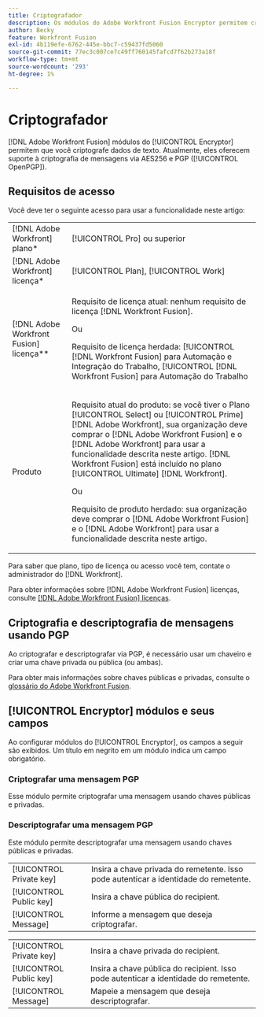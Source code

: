 ```yaml
---
title: Criptografador
description: Os módulos do Adobe Workfront Fusion Encryptor permitem criptografar quaisquer dados de texto. Atualmente, eles suportam criptografia de mensagens via AES256 e PGP (OpenPGP).
author: Becky
feature: Workfront Fusion
exl-id: 4b119efe-6762-445e-bbc7-c59437fd5060
source-git-commit: 77ec3c007ce7c49ff760145fafcd7f62b273a18f
workflow-type: tm+mt
source-wordcount: '293'
ht-degree: 1%

---
```


# Criptografador

[!DNL Adobe Workfront Fusion] módulos do [!UICONTROL Encryptor] permitem que você criptografe dados de texto. Atualmente, eles oferecem suporte à criptografia de mensagens via AES256 e PGP ([!UICONTROL OpenPGP]).

## Requisitos de acesso

Você deve ter o seguinte acesso para usar a funcionalidade neste artigo:

<table style="table-layout:auto"> 
 <col> 
 <col> 
 <tbody> 
  <tr> 
   <td role="rowheader">[!DNL Adobe Workfront] plano*</td>
  <td> <p>[!UICONTROL Pro] ou superior</p> </td>
  </tr> 
  <tr data-mc-conditions=""> 
   <td role="rowheader">[!DNL Adobe Workfront] licença*</td>
   <td> <p>[!UICONTROL Plan], [!UICONTROL Work]</p> </td> 
  </tr> 
  <tr> 
   <td role="rowheader">[!DNL Adobe Workfront Fusion] licença**</td> 
   <td>
   <p>Requisito de licença atual: nenhum requisito de licença [!DNL Workfront Fusion].</p>
   <p>Ou</p>
   <p>Requisito de licença herdada: [!UICONTROL [!DNL Workfront Fusion] para Automação e Integração do Trabalho, [!UICONTROL [!DNL Workfront Fusion] para Automação do Trabalho</p>
   </td> 
  </tr> 
  <tr> 
   <td role="rowheader">Produto</td> 
   <td>
   <p>Requisito atual do produto: se você tiver o Plano [!UICONTROL Select] ou [!UICONTROL Prime] [!DNL Adobe Workfront], sua organização deve comprar o [!DNL Adobe Workfront Fusion] e o [!DNL Adobe Workfront] para usar a funcionalidade descrita neste artigo. [!DNL Workfront Fusion] está incluído no plano [!UICONTROL Ultimate] [!DNL Workfront].</p>
   <p>Ou</p>
   <p>Requisito de produto herdado: sua organização deve comprar o [!DNL Adobe Workfront Fusion] e o [!DNL Adobe Workfront] para usar a funcionalidade descrita neste artigo.</p>
   </td> 
  </tr> 
 </tbody> 
</table>

Para saber que plano, tipo de licença ou acesso você tem, contate o administrador do [!DNL Workfront].

Para obter informações sobre [!DNL Adobe Workfront Fusion] licenças, consulte [[!DNL Adobe Workfront Fusion] licenças](/help/workfront-fusion/set-up-and-manage-workfront-fusion/licensing-operations-overview/license-automation-vs-integration.md).

## Criptografia e descriptografia de mensagens usando PGP

Ao criptografar e descriptografar via PGP, é necessário usar um chaveiro e criar uma chave privada ou pública (ou ambas).

Para obter mais informações sobre chaves públicas e privadas, consulte o [glossário do Adobe Workfront Fusion](/help/workfront-fusion/get-started-with-fusion/understand-fusion/fusion-glossary.md). <!--For more information on keychains, see [Keys in [!DNL Adobe Workfront Fusion]]().-->

## [!UICONTROL Encryptor] módulos e seus campos

Ao configurar módulos do [!UICONTROL Encryptor], os campos a seguir são exibidos. Um título em negrito em um módulo indica um campo obrigatório.

### Criptografar uma mensagem PGP

Esse módulo permite criptografar uma mensagem usando chaves públicas e privadas.

<table style="table-layout:auto">
    <tr>
        <td>[!UICONTROL Private key]</td>
        <td>Insira a chave privada do remetente. Isso pode autenticar a identidade do remetente.</td>
    </tr>
    <tr>
        <td>[!UICONTROL Public key]</td>
        <td>Insira a chave pública do recipient.</td>
    </tr>
    <tr>
        <td>[!UICONTROL Message]</td>
        <td>Informe a mensagem que deseja criptografar.</td>
    </tr>

### Descriptografar uma mensagem PGP

Este módulo permite descriptografar uma mensagem usando chaves públicas e privadas.

<table style="table-layout:auto">
    <tr>
        <td>[!UICONTROL Private key]</td>
        <td>Insira a chave privada do recipient.</td>
    </tr>
    <tr>
        <td>[!UICONTROL Public key]</td>
        <td>Insira a chave pública do recipient. Isso pode autenticar a identidade do remetente.</td>
    </tr>
    <tr>
        <td>[!UICONTROL Message]</td>
        <td>Mapeie a mensagem que deseja descriptografar.</td>
    </tr>
</table>
